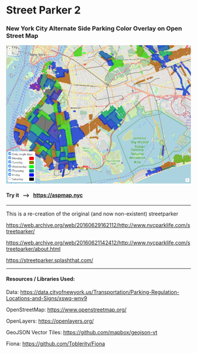 # Street Parker 2

### New York City Alternate Side Parking Color Overlay on Open Street Map


[![pic](pic.png)](https://aspmap.nyc)

#### Try it &nbsp; --> &nbsp; https://aspmap.nyc

---

This is a re-creation of the original (and now non-existent) streetparker

https://web.archive.org/web/20160629162112/http://www.nycparklife.com/streetparker/

https://web.archive.org/web/20160621142412/http://www.nycparklife.com/streetparker/about.html

https://streetparker.splashthat.com/

---

#### Resources / Libraries Used:

Data: https://data.cityofnewyork.us/Transportation/Parking-Regulation-Locations-and-Signs/xswq-wnv9

OpenStreetMap: https://www.openstreetmap.org/

OpenLayers: https://openlayers.org/

GeoJSON Vector Tiles: https://github.com/mapbox/geojson-vt

Fiona: https://github.com/Toblerity/Fiona

